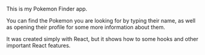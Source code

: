 This is my Pokemon Finder app.

You can find the Pokemon you are looking for by typing their name, as well as opening their profile for some more information about them.

It was created simply with React, but it shows how to some hooks and other important React features.
